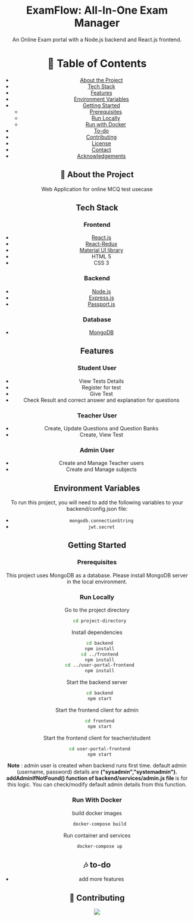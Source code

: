 
<div align="center">
  <h1>ExamFlow: All-In-One Exam Manager</h1>
  <p>
    An Online Exam portal with a Node.js backend and React.js frontend.
  </p>
  
  
<!-- Table of Contents -->
# :notebook_with_decorative_cover: Table of Contents

- [About the Project](#about-the-project)
- [Tech Stack](#tech-stack)
- [Features](#features)
- [Environment Variables](#environment-variables)
- [Getting Started](#getting-started)
  * [Prerequisites](#prerequisites)
  * [Run Locally](#run-locally)
  * [Run with Docker](#run-with-docker)
- [To-do](#to-do)
- [Contributing](#contributing)
- [License](#license)
- [Contact](#contact)
- [Acknowledgements](#acknowledgements)

<!-- About the Project -->
## :star2: About the Project
Web Application for online MCQ test usecase

<!-- Tech Stack -->
## Tech Stack

### Frontend
- [React.js](https://reactjs.org/)
- [React-Redux](https://react-redux.js.org/)
- [Material UI library](https://www.mui.com)
- HTML 5
- CSS 3

### Backend
- [Node.js](https://www.nodejs.org)
- [Express.js](https://www.expressjs.com/)
- [Passport.js](https://www.passportjs.org/)

### Database
- [MongoDB](https://www.mongodb.com/)

<!-- Features -->
## Features

### Student User
- View Tests Details
- Register for test
- Give Test
- Check Result and correct answer and explanation for questions

### Teacher User
- Create, Update Questions and Question Banks
- Create, View Test

### Admin User
- Create and Manage Teacher users
- Create and Manage subjects

<!-- Environment Variables -->
## Environment Variables

To run this project, you will need to add the following variables to your backend/config.json file:

- `mongodb.connectionString`
- `jwt.secret`

<!-- Getting Started -->
## Getting Started

### Prerequisites

This project uses MongoDB as a database. Please install MongoDB server in the local environment.

### Run Locally

Go to the project directory

```bash
  cd project-directory
```

Install dependencies

```bash
  cd backend
  npm install
  cd ../frontend
  npm install
  cd ../user-portal-frontend
  npm install
```

Start the backend server

```bash
  cd backend
  npm start
```

Start the frontend client for admin

```bash
  cd frontend
  npm start
```

Start the frontend client for teacher/student

```bash
  cd user-portal-frontend
  npm start
```

<b>Note</b> : admin user is created when backend runs first time. default admin (username, password) details are <b>("sysadmin","systemadmin"). addAdminIfNotFound() function of backend/services/admin.js file </b> is for this logic. You can check/modify default admin details from this function.

<!-- Run with Docker -->
### Run With Docker

build docker images

```bash
  docker-compose build
```

Run container and services

```bash
  docker-compose up
```



<!-- To Do -->
## :notes: to-do
  <ul>
  <li> add more features </li>
  </ul>
 
<!-- Contributing -->
## :wave: Contributing

<a href="https://github.com/shreyanshtri26">
  <img src="https://avatars.githubusercontent.com/u/65079159?s=96&v=4" />
</a>


